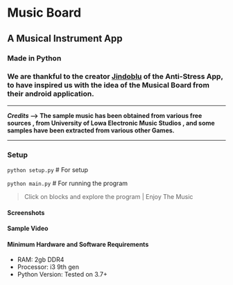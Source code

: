 # Music Board
## A Musical Instrument App
### Made in Python

### We are thankful to the creator [Jindoblu](https://www.jindoblu.com/) of the Anti-Stress App, to have inspired us with the idea of the Musical Board from their android application.

	
******
**_Credits_ 
--> The sample music has been obtained from various free sources , from University of Lowa Electronic Music Studios , and some samples have been extracted from various other Games.**
******

### Setup
`python setup.py` \# For setup


`python main.py` \# For running the program
> Click on blocks and explore the program | Enjoy The Music
#### Screenshots

#### Sample Video

#### Minimum Hardware and Software Requirements
- RAM: 2gb DDR4
- Processor: i3 9th gen 
- Python Version: Tested on 3.7+

